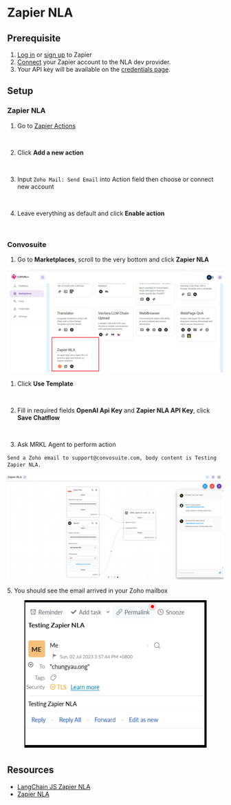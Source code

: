 # Zapier NLA

## Prerequisite

1. [Log in](https://zapier.com/app/login) or [sign up](https://zapier.com/sign-up) to Zapier
2. [Connect](https://nla.zapier.com/dev/start/) your Zapier account to the NLA dev provider.
3. Your API key will be available on the [credentials page](https://nla.zapier.com/credentials/).

## Setup

### Zapier NLA

1.  Go to [Zapier Actions](https://nla.zapier.com/dev/actions/)

    <figure><img src="../.gitbook/assets/zapier/nla/1.png" alt="" width="563"><figcaption></figcaption></figure>
2.  Click **Add a new action**

    <figure><img src="../.gitbook/assets/zapier/nla/2.png" alt="" width="563"><figcaption></figcaption></figure>
3.  Input `Zoho Mail: Send Email` into Action field then choose or connect new account

    <figure><img src="../.gitbook/assets/zapier/nla/3.png" alt="" width="563"><figcaption></figcaption></figure>
4.  Leave everything as default and click **Enable action**

    <figure><img src="../.gitbook/assets/zapier/nla/4.png" alt="" width="563"><figcaption></figcaption></figure>

### Convosuite

1. Go to **Marketplaces**, scroll to the very bottom and click **Zapier NLA**

![](<../.gitbook/assets/image (13).png>)

1.  Click **Use Template**

    <figure><img src="../.gitbook/assets/zapier/nla/6.png" alt=""><figcaption></figcaption></figure>
2.  Fill in required fields **OpenAI Api Key** and **Zapier NLA API Key**, click **Save Chatflow**

    <figure><img src="../.gitbook/assets/zapier/nla/7.png" alt=""><figcaption></figcaption></figure>
3. Ask MRKL Agent to perform action

```
Send a Zoho email to support@convosuite.com, body content is Testing Zapier NLA.
```

![](<../.gitbook/assets/image (30).png>)

5\. You should see the email arrived in your Zoho mailbox



<figure><img src="../.gitbook/assets/Zapier NLA.png" alt=""><figcaption></figcaption></figure>

## Resources

* [LangChain JS Zapier NLA](https://js.langchain.com/docs/modules/agents/tools/zapier\_agent)
* [Zapier NLA](https://nla.zapier.com/start/)
